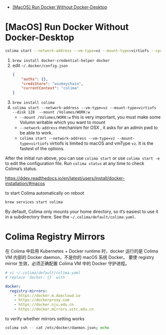 [](...menustart)

- [\[MacOS\] Run Docker Without Docker-Desktop](#bc00c0499363e10c195a32b09f289cf6)

[](...menuend)


<h2 id="bc00c0499363e10c195a32b09f289cf6"></h2>

# [MacOS] Run Docker Without Docker-Desktop

```bash
colima start --network-address --vm-type=vz --mount-type=virtiofs --cpu 2 --memory 4 --disk 64 --mount /Volumes/WORK:w --mount /Volumes/eWORK:w -k
```

1. `brew install docker-credential-helper docker`
2. edit `~/.docker/config.json`
    ```json
    {
        "auths": {},
        "credsStore": "osxkeychain",
        "currentContext": "colima"
    }
    ```
3. `brew install colima`
4. `colima start --network-address --vm-type=vz --mount-type=virtiofs  --disk 128  --mount /Volumes/WORK:w`
    - `--mount /Volumes/WORK:w` this is very important, you must make some Volumn writable which you want to mount 
    - `--network-address` mechanism for OSX , it asks for an admin pwd to be able to work.
    - `colima start --network-address --vm-type=vz --mount-type=virtiofs`  virtiofs is limited to macOS and vmType `vz`. It is the fastest of the options.

After the initial run above, you can use `colima start` or use `colima start -e` to edit the configuration file. Run `colima status` at any time to check Colima’s status.

https://ddev.readthedocs.io/en/latest/users/install/docker-installation/#macos

to start Colima automatically on reboot

```bash
brew services start colima
```

By default, Colima only mounts your home directory, so it’s easiest to use it in a subdirectory there. See the `~/.colima/default/colima.yaml`.

# Colima Registry Mirrors

在 Colima 中启用 Kubernetes + Docker runtime 时，docker 运行的是 Colima VM 内部的 Docker daemon，不是你的 macOS 系统 Docker。
要使 registry mirror 生效，必须正确配置 Colima VM 中的 Docker 守护进程。


```yaml
# vi ~/.colima/default/colima.yaml
# replace `docker: {}` with

docker:
  registry-mirrors:
    - https://docker.m.daocloud.io
    - https://dockerproxy.com
    - https://docker.nju.edu.cn
    - https://docker.mirrors.ustc.edu.cn
```

to verify whether mirrors setting works

```bash
colima ssh -- cat /etc/docker/daemon.json; echo
```
